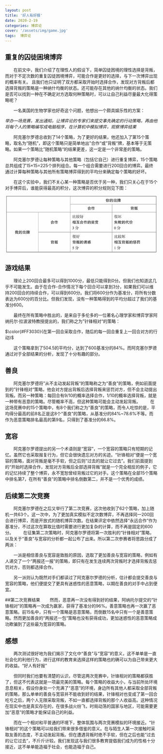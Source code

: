 ```yaml
---
layout: post
title: '好人有好报'
date: 2020-2-19
categories: 博弈论
cover: '/assets/img/game.jpg'
tags:  博弈论
---
```

## 重复的囚徒困境博弈
&emsp;&emsp;在前文中，我们介绍了在理性人的假设下，简单囚徒困境的理性选择是背叛，而对于不定次数的重复囚徒困境博弈，可能合作是更好的选择，与下一次博弈出现的概率有关。
且我们也只证明了双方都采取开始时选择合作，发现对方背叛后都选择背叛的策略是一种纳什均衡的状态。还可能存在其他的纳什均衡的状态。我们是否可以找到一种在不确定对方选取何种策略时，可以让自己利益尽量最大化得策略呢？


&emsp;&emsp;一名美国的生物学家也好奇这个问题，他想出一个颇具娱乐性的方案：


*举办一场竞赛，发出通知，让博弈论的专家们来提交事先确定的行动策略，再由他将每个人的策略编写成电脑程序，在计算机中模拟博弈，观察博弈结果*



&emsp;&emsp;阿克塞尔罗德总收到了14个策略，为了更好的结果，他还加入了第15个策略，取名为“随机”，即这个策略只是简单地出”合作“或”背叛“牌，基本等于无策略。如果一个策略比”随机策略“的结果更差，这一定是一个非常差的策略。

&emsp;&emsp;阿克塞尔罗德让每种策略与其他策略（包括它自己）进行重复博弈，15个策略总共组成了15×15=225个排列组合。每一个组合需要进行200回合的博弈。最终通过计算每种策略与其他所有策略博弈得到的平均分来确定每个策略的好坏。


&emsp;&emsp;在这个实验中，我们不关心某一种策略是否优于另一种，我们只关心在于15个对手博弈后，谁能获得最高的积分，这次博弈的积分规则见下图：


![](/assets/img/IPD.jpeg)


## 游戏结果
&emsp;&emsp;理论上200回合最多可以得到1000分，最低只能得到0分。但我们也知道这几乎不可能发生。由于在合作-合作情况下每个回合可以拿到3分，如果我们可以维持200回合的持续合作，可以得到600分。我们将600分作为基准分，将所有分数表达为600分的百分比。但我们发现，没有一种策略得到的平均分超过了我们的基准分600。


&emsp;&emsp;最终在所有策略中胜出的，是来自于多伦多的一位著名心理学家和博弈学家阿纳托尔·拉波波特教授提出的，我们称之为”针锋相对“的策略：


$\color{#FF3030}{在第一回合采取合作，随后的每一回合重复上一回合对方的行动}$

&emsp;&emsp;这个策略拿到了504.5的平均分，达到了600基准分的84%。而阿克塞尔罗德通过对于全部结果的分析，发现了十分有趣的部分。


## 善良
&emsp;&emsp;阿克塞尔罗德将”从不主动发起背叛“的策略称之为“善良”的策略，例如前面提到的”针锋相对“策略，他会对方提出背叛后选择背叛来惩罚对方，但不会主动提出背叛。而另一种策略：每回合有9/10的概率选择合作，1/10的概率选择背叛，就是一种带有恶意的策略。尽管概率不高，但这种策略可能会主动发起背叛。
&emsp;&emsp;在这场竞赛中的15个策略中，有8个我们称之为“善良”的策略，而令人吃惊的是，平均得分最高的前8名正是这8个“善良”的策略，从基准分的84%~78.6%不等。而作为恶意策略排名最高的第9名，只得到了基准分的66.8%。

## 宽容
&emsp;&emsp;阿克塞尔罗德提出的另一个术语则是“宽容”，一个宽容的策略只有短期的记忆。虽然它也采取报复行为，但它会很快遗忘对方的劣迹。“针锋相对”便是一个宽容的策略，面对背叛是毫不手软，但之后则“过去的就让它过去”。我们前面提到的“开始时选择合作，发现对方背叛后全部选择背叛”就是一个完全相反的例子，它的记忆持续了整个博弈，永不宽恕曾经背叛过它的对手。这个策略在全部15个策略中排名第7，在所有“善良”的策略中排名倒数第二，并不是一个优秀的成绩。

## 后续第二次竞赛
&emsp;&emsp;阿克塞尔罗德在之后又举行了第二次竞赛，这次他收到了62个策略，加上随机一共63个。这一次中，为了更加真实模拟不定次数博弈，不再选择同一200回合进行博弈，而是开放式的随机博弈次数。在结果评定中依然选择“永远合作”作为基准分，不过这次在算取比值时需要进行更加复杂的计算，而不再是固定的600分。
&emsp;&emsp;在征集第二次策略时，阿克塞尔罗德将第一次胜利的“针锋相对”策略，以及关于“善良”与宽容的分析都一起公布了出来。所以第二次参赛者将思路分成了两派：


&emsp;&emsp;一派是相信善良与宽容是致胜的原因，选取了更加善良与宽容的策略，例如有人递交了一个“两报还一报”的策略，即只有在发生连续两次背叛时才选择背叛去惩罚对方，否则都选择合作。


&emsp;&emsp;另一派则认为既然对手们都读过了阿克塞尔罗德的分析，估计都会提交善良与宽容的策略，他们便提交了更具有迷惑性的恶意策略，以期在善良的对手中占到便宜。

##第二次竞赛结果
&emsp;&emsp;然而，恶意再一次没有得到好的结果，阿纳托尔提交的“针锋相对”的策略再一次成为赢家，获得了基准分的96%。善意策略也再一次赢了恶意策略。前15名中，只有一个策略是恶意策略，而倒数15名中只有一个是善意策略。然而更加善良的“两报还一包”策略也没有获得成功，更加迷惑性的恶意策略成功欺骗到了这些最为宽容的策略。


## 感想
&emsp;&emsp;两次测试很好地为我们揭示了文化中“善良”与“宽容”的意义，这不单单是一直社会化的利他行为，进行这样的教育来选择这样的策略也的确可以为自己带来更大的收益。“好人有好报”


&emsp;&emsp;但同时我们也要有清楚的认识，尽管这两次竞赛中，针锋相对的策略都获胜了，但这不代表这就是一项最完美的策略。每个策略的收益大小，与当前所处环境息息相关，假设你身处一个充满了“恶意”的环境，身边所有其他人都采取全部背叛的策略，那么单单的善良与宽容并不能收到好的结果，针锋相对也变成了第一回合吃亏之后，两个人无限采取背叛，不如一直都选择背叛的那个人收益高。这种情况在现实中也是真实存在的，在很多战火纷飞，时局动荡的国家与地区，可能需要更加“恶意”的策略才能保证自己的利益。


&emsp;&emsp;而在一个相对和平普通的环境下，整体氛围与两次竞赛模拟的环境接近。“针锋相对”的这个策略可以给我们带来很多借鉴的意义。在与陌生人第一次接触时采取友善的态度，不主动发起背叛。但在遭遇背叛时绝不手软，但在之后也能“过去的让它过去”，不斤斤计较。我们发现这与我们很多教育提倡我们成为的性格十分接近，这不单单能造福于社会，也能造福于自己。

